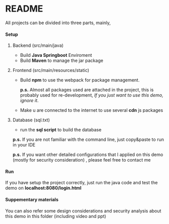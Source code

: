 # README

All projects can be divided into three parts, mainly,

#### Setup



1. Backend (src/main/java) 

   - Build **Java Springboot** Enviroment
   - Build **Maven** to manage the jar package

2. Frontend (src/main/resources/static)

   - Build **npm** to use the webpack for package management. 

     **p.s.** Almost all packages used are attached in the project, this is probably used for re-development, *If you just want to use this demo, ignore it*.

   - Make u are connected to the internet to use several **cdn** js packages

3. Database (sql.txt)

   - run the **sql script** to build the database

   **p.s.** If you are not familiar with the command line, just copy&paste to run in your IDE

   **p.s.** If you want other detailed configurations that I applied on this demo (mostly for security consideration) , please feel free to contact me



#### Run

If you have setup the project correctly, just run the java code and test the demo on **localhost:8080/login.html**



#### Suppementary materials

You can also refer some design considerations and security analysis about this demo in this folder (including video and ppt)